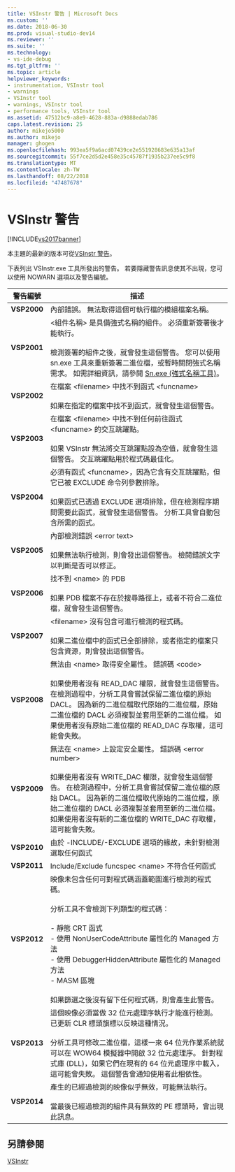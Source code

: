 ```yaml
---
title: VSInstr 警告 | Microsoft Docs
ms.custom: ''
ms.date: 2018-06-30
ms.prod: visual-studio-dev14
ms.reviewer: ''
ms.suite: ''
ms.technology:
- vs-ide-debug
ms.tgt_pltfrm: ''
ms.topic: article
helpviewer_keywords:
- instrumentation, VSInstr tool
- warnings
- VSInstr tool
- warnings, VSInstr tool
- performance tools, VSInstr tool
ms.assetid: 47512bc9-a8e9-4628-883a-d9888edab786
caps.latest.revision: 25
author: mikejo5000
ms.author: mikejo
manager: ghogen
ms.openlocfilehash: 993ea5f9a6acd07439ce2e551928683e635a13af
ms.sourcegitcommit: 55f7ce2d5d2e458e35c45787f1935b237ee5c9f8
ms.translationtype: MT
ms.contentlocale: zh-TW
ms.lasthandoff: 08/22/2018
ms.locfileid: "47487678"
---
```

# <a name="vsinstr-warnings"></a>VSInstr 警告
[!INCLUDE[vs2017banner](../includes/vs2017banner.md)]

本主題的最新的版本可從[VSInstr 警告](https://docs.microsoft.com/visualstudio/profiling/vsinstr-warnings)。  
  
下表列出 VSInstr.exe 工具所發出的警告。 若要隱藏警告訊息使其不出現，您可以使用 NOWARN 選項以及警告編號。  
  
|警告編號|描述|  
|--------------------|-----------------|  
|**VSP2000**|內部錯誤。 無法取得這個可執行檔的模組檔案名稱。|  
|**VSP2001**|\<組件名稱> 是具備強式名稱的組件。 必須重新簽署後才能執行。<br /><br /> 檢測簽署的組件之後，就會發生這個警告。 您可以使用 sn.exe 工具來重新簽署二進位檔，或暫時關閉強式名稱需求。 如需詳細資訊，請參閱 [Sn.exe (強式名稱工具)](http://msdn.microsoft.com/library/c1d2b532-1b8e-4c7a-8ac5-53b801135ec6)。|  
|**VSP2002**|在檔案 \<filename> 中找不到函式 \<funcname><br /><br /> 如果在指定的檔案中找不到函式，就會發生這個警告。|  
|**VSP2003**|在檔案 \<filename> 中找不到任何前往函式 \<funcname> 的交互跳躍點。<br /><br /> 如果 VSInstr 無法將交互跳躍點設為空值，就會發生這個警告。 交互跳躍點用於程式碼最佳化。|  
|**VSP2004**|必須有函式 \<funcname>，因為它含有交互跳躍點，但它已被 EXCLUDE 命令列參數排除。<br /><br /> 如果函式已透過 EXCLUDE 選項排除，但在檢測程序期間需要此函式，就會發生這個警告。 分析工具會自動包含所需的函式。|  
|**VSP2005**|內部檢測錯誤 \<error text><br /><br /> 如果無法執行檢測，則會發出這個警告。 檢閱錯誤文字以判斷是否可以修正。|  
|**VSP2006**|找不到 \<name> 的 PDB<br /><br /> 如果 PDB 檔案不存在於搜尋路徑上，或者不符合二進位檔，就會發生這個警告。|  
|**VSP2007**|\<filename> 沒有包含可進行檢測的程式碼。<br /><br /> 如果二進位檔中的函式已全部排除，或者指定的檔案只包含資源，則會發出這個警告。|  
|**VSP2008**|無法由 \<name> 取得安全屬性。 錯誤碼 \<code><br /><br /> 如果使用者沒有 READ_DAC 權限，就會發生這個警告。 在檢測過程中，分析工具會嘗試保留二進位檔的原始 DACL。 因為新的二進位檔取代原始的二進位檔，原始二進位檔的 DACL 必須複製並套用至新的二進位檔。 如果使用者沒有原始二進位檔的 READ_DAC 存取權，這可能會失敗。|  
|**VSP2009**|無法在 \<name> 上設定安全屬性。 錯誤碼 \<error number><br /><br /> 如果使用者沒有 WRITE_DAC 權限，就會發生這個警告。 在檢測過程中，分析工具會嘗試保留二進位檔的原始 DACL。 因為新的二進位檔取代原始的二進位檔，原始二進位檔的 DACL 必須複製並套用至新的二進位檔。 如果使用者沒有新的二進位檔的 WRITE_DAC 存取權，這可能會失敗。|  
|**VSP2010**|由於 -INCLUDE/-EXCLUDE 選項的緣故，未針對檢測選取任何函式|  
|**VSP2011**|Include/Exclude funcspec \<name> 不符合任何函式|  
|**VSP2012**|映像未包含任何可對程式碼涵蓋範圍進行檢測的程式碼。<br /><br /> 分析工具不會檢測下列類型的程式碼︰<br /><br /> -   靜態 CRT 函式<br />-   使用 NonUserCodeAttribute 屬性化的 Managed 方法<br />-   使用 DebuggerHiddenAttribute 屬性化的 Managed 方法<br />-   MASM 區塊<br /><br /> 如果篩選之後沒有留下任何程式碼，則會產生此警告。|  
|**VSP2013**|這個映像必須當做 32 位元處理序執行才能進行檢測。 已更新 CLR 標頭旗標以反映這種情況。<br /><br /> 分析工具可修改二進位檔，這樣一來 64 位元作業系統就可以在 WOW64 模擬器中開啟 32 位元處理序。 針對程式庫 (DLL)，如果它們在現有的 64 位元處理序中載入，這可能會失敗。 這個警告會通知使用者此相依性。|  
|**VSP2014**|產生的已經過檢測的映像似乎無效，可能無法執行。<br /><br /> 當最後已經過檢測的組件具有無效的 PE 標頭時，會出現此訊息。|  
  
## <a name="see-also"></a>另請參閱  
 [VSInstr](../profiling/vsinstr.md)



